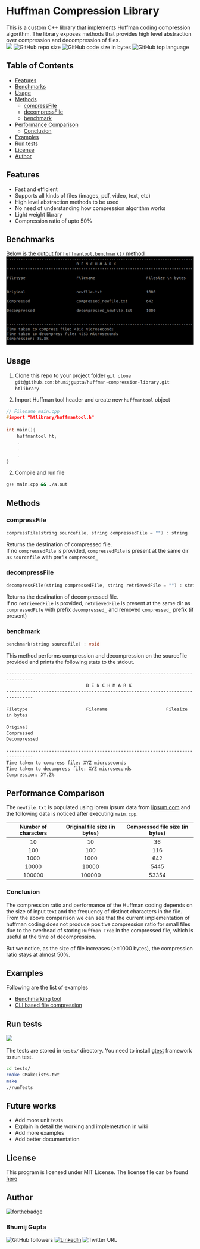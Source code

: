 # Huffman Compression Library

This is a custom C++ library that implements Huffman coding compression algorithm. The library exposes methods that provides high level abstraction over compression and decompression of files.  
![](https://github.com/bhumijgupta/huffman-compression-library/workflows/Unit%20Test/badge.svg) ![GitHub repo size](https://img.shields.io/github/repo-size/bhumijgupta/huffman-compression-library) ![GitHub code size in bytes](https://img.shields.io/github/languages/code-size/bhumijgupta/huffman-compression-library) ![GitHub top language](https://img.shields.io/github/languages/top/bhumijgupta/huffman-compression-library)

## Table of Contents

- [Features](#Features)
- [Benchmarks](#Benchmarks)
- [Usage](#Usage)
- [Methods](#Methods)
  - [compressFile](#compressFile)
  - [decompressFile](#decompressFile)
  - [benchmark](#benchmark)
- [Performance Comparison](#Performance-Comparison)
  - [Conclusion](#Conclusion)
- [Examples](#Examples)
- [Run tests](#Run-tests)
- [License](#License)
- [Author](#Author)

## Features

- Fast and efficient
- Supports all kinds of files (images, pdf, video, text, etc)
- High level abstraction methods to be used
- No need of understanding how compression algorithm works
- Light weight library
- Compression ratio of upto 50%

## Benchmarks

Below is the output for `huffmantool.benchmark()` method
![output.png](assets/output.png)

## Usage

1. Clone this repo to your project folder
   `git clone git@github.com:bhumijgupta/huffman-compression-library.git htlibrary`

2. Import Huffman tool header and create new `huffmantool` object

```C++
// Filename main.cpp
#import "htlibrary/huffmantool.h"

int main(){
    huffmantool ht;
    .
    .
    .
}
```

2. Compile and run file

```bash
g++ main.cpp && ./a.out
```

## Methods

### compressFile

```C++
compressFile(string sourcefile, string compressedFile = "") : string
```

Returns the destination of compressed file.  
If no `compressedFile` is provided, `compressedFile` is present at the same dir as `sourcefile` with prefix `compressed_`

### decompressFile

```C++
decompressFile(string compressedFile, string retrievedFile = "") : string
```

Returns the destination of decompressed file.  
If no `retrievedFile` is provided, `retrievedFile` is present at the same dir as `compressedFile` with prefix `decompressed_` and removed `compressed_` prefix (if present)

### benchmark

```C++
benchmark(string sourcefile) : void
```

This method performs compression and decompression on the sourcefile provided and prints the following stats to the stdout.

```
--------------------------------------------------------------------------------
                              B E N C H M A R K
--------------------------------------------------------------------------------

Filetype                      Filename                      Filesize in bytes

Original
Compressed
Decompressed

--------------------------------------------------------------------------------
Time taken to compress file: XYZ microseconds
Time taken to decompress file: XYZ microseconds
Compression: XY.Z%

```

## Performance Comparison

The `newfile.txt` is populated using lorem ipsum data from [lipsum.com](https://www.lipsum.com/) and the following data is noticed after executing `main.cpp`.

| Number of characters | Original file size (in bytes) | Compressed file size (in bytes) |
| :------------------: | :---------------------------: | :-----------------------------: |
|          10          |              10               |               36                |
|         100          |              100              |               116               |
|         1000         |             1000              |               642               |
|        10000         |             10000             |              5445               |
|        100000        |            100000             |              53354              |

### Conclusion

The compression ratio and performance of the Huffman coding depends on the size of input text and the frequency of distinct characters in the file. From the above comparison we can see that the current implementation of huffman coding does not produce positive compression ratio for small files due to the overhead of storing `Huffman Tree` in the compressed file, which is useful at the time of decompression.

But we notice, as the size of file increases (>=1000 bytes), the compression ratio stays at almost 50%.

## Examples

Following are the list of examples

- [Benchmarking tool](examples/benchmark.cpp)
- [CLI based file compression](examples/cli_compression.cpp)

## Run tests

![](https://github.com/bhumijgupta/huffman-compression-library/workflows/Unit%20Test/badge.svg)

The tests are stored in `tests/` directory. You need to install [gtest](https://www.eriksmistad.no/getting-started-with-google-test-on-ubuntu/) framework to run test.

```bash
cd tests/
cmake CMakeLists.txt
make
./runTests
```

## Future works

- Add more unit tests
- Explain in detail the working and implemetation in wiki
- Add more examples
- Add better documentation

## License

This program is licensed under MIT License. The license file can be found [here](LICENSE)

## Author

[![forthebadge](https://forthebadge.com/images/badges/built-with-love.svg)](https://forthebadge.com)

### Bhumij Gupta

![GitHub followers](https://img.shields.io/github/followers/bhumijgupta?label=Follow&style=social) [![LinkedIn](https://img.shields.io/static/v1.svg?label=connect&message=@bhumijgupta&color=success&logo=linkedin&style=flat&logoColor=white)](https://www.linkedin.com/in/bhumijgupta/) ![Twitter URL](https://img.shields.io/twitter/url?style=social&url=http%3A%2F%2Ftwitter.com%2Fbhumijgupta)
